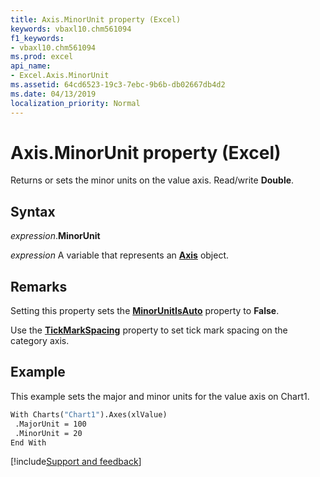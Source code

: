 ```yaml
---
title: Axis.MinorUnit property (Excel)
keywords: vbaxl10.chm561094
f1_keywords:
- vbaxl10.chm561094
ms.prod: excel
api_name:
- Excel.Axis.MinorUnit
ms.assetid: 64cd6523-19c3-7ebc-9b6b-db02667db4d2
ms.date: 04/13/2019
localization_priority: Normal
---
```



# Axis.MinorUnit property (Excel)

Returns or sets the minor units on the value axis. Read/write **Double**.


## Syntax

_expression_.**MinorUnit**

_expression_ A variable that represents an **[Axis](Excel.Axis(object).md)** object.


## Remarks

Setting this property sets the **[MinorUnitIsAuto](Excel.Axis.MinorUnitIsAuto.md)** property to **False**.

Use the **[TickMarkSpacing](Excel.Axis.TickMarkSpacing.md)** property to set tick mark spacing on the category axis.


## Example

This example sets the major and minor units for the value axis on Chart1.

```vb
With Charts("Chart1").Axes(xlValue) 
 .MajorUnit = 100 
 .MinorUnit = 20 
End With
```




[!include[Support and feedback](~/includes/feedback-boilerplate.md)]
